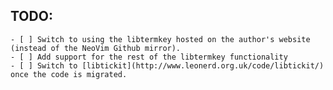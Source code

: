 ## TODO:
    - [ ] Switch to using the libtermkey hosted on the author's website (instead of the NeoVim Github mirror).
    - [ ] Add support for the rest of the libtermkey functionality
    - [ ] Switch to [libtickit](http://www.leonerd.org.uk/code/libtickit/) once the code is migrated.
